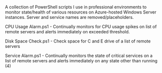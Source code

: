 A collection of PowerShell scripts I use in professional environments to monitor state/health of various resources on Azure-hosted Windows Server instances. 
Server and service names are removed/placeholders.

CPU Usage Alarm.ps1 - Continually monitors for CPU usage spikes on list of remote servers and alerts immediately on exceeded threshold.

Disk Space Check.ps1 - Check space for C and E drive of a list of remote servers

Service Alarm.ps1 - Continually monitors the state of critical services on a list of remote servers and alerts immediately on any state other than running (4)
